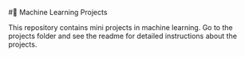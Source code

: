 #🚀 Machine Learning Projects

This repository contains mini projects in machine learning. Go to the projects folder and see the readme for detailed instructions about the projects.

